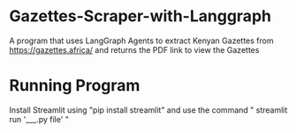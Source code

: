 ﻿# Gazettes-Scraper-with-Langgraph

A program that uses LangGraph Agents to extract Kenyan Gazettes from https://gazettes.africa/ and returns the PDF link to view the Gazettes

# Running Program

Install Streamlit using "pip install streamlit" and use the command " streamlit run '___.py file' "
